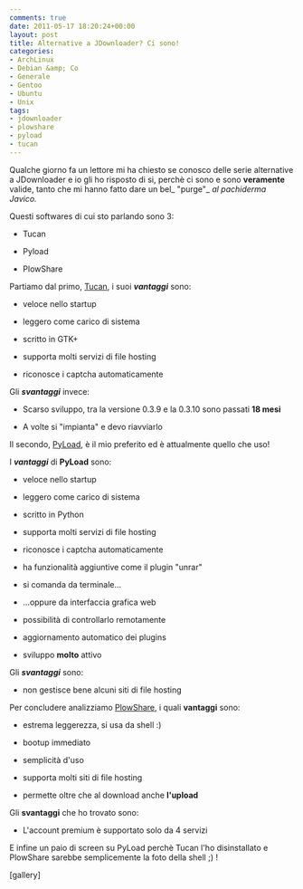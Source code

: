 ```yaml
---
comments: true
date: 2011-05-17 18:20:24+00:00
layout: post
title: Alternative a JDownloader? Ci sono!
categories:
- ArchLinux
- Debian &amp; Co
- Generale
- Gentoo
- Ubuntu
- Unix
tags:
- jdownloader
- plowshare
- pyload
- tucan
---
```


Qualche giorno fa un lettore mi ha chiesto se conosco delle serie alternative a JDownloader e io gli ho risposto di si, perchè ci sono e sono **veramente** valide, tanto che mi hanno fatto dare un bel_ "purge"_ _al pachiderma Javico._

Questi softwares di cui sto parlando sono 3:



	
  * Tucan

	
  * Pyload

	
  * PlowShare


<!-- more -->

Partiamo dal primo, [Tucan](http://www.tucaneando.com/), i suoi _**vantaggi**_ sono:



	
  * veloce nello startup

	
  * leggero come carico di sistema

	
  * scritto in GTK+

	
  * supporta molti servizi di file hosting

	
  * riconosce i captcha automaticamente


Gli _**svantaggi**_ invece:



	
  * Scarso sviluppo, tra la versione 0.3.9 e la 0.3.10 sono passati **18 mesi**

	
  * A volte si "impianta" e devo riavviarlo


Il secondo, [PyLoad](http://pyload.org/), è il mio preferito ed è attualmente quello che uso!

I **_vantaggi_** di **PyLoad** sono:



	
  * veloce nello startup

	
  * leggero come carico di sistema

	
  * scritto in Python

	
  * supporta molti servizi di file hosting

	
  * riconosce i captcha automaticamente

	
  * ha funzionalità aggiuntive come il plugin "unrar"

	
  * si comanda da terminale...

	
  * ...oppure da interfaccia grafica web

	
  * possibilità di controllarlo remotamente

	
  * aggiornamento automatico dei plugins

	
  * sviluppo **molto** attivo


Gli **_svantaggi_** sono:



	
  * non gestisce bene alcuni siti di file hosting


Per concludere analizziamo [PlowShare](http://code.google.com/p/plowshare), i quali **vantaggi** sono:



	
  * estrema leggerezza, si usa da shell :)

	
  * bootup immediato

	
  * semplicità d'uso

	
  * supporta molti siti di file hosting

	
  * permette oltre che al download anche **l'upload**


Gli **svantaggi** che ho trovato sono:



	
  * L'account premium è supportato solo da 4 servizi


E infine un paio di screen su PyLoad perchè Tucan l'ho disinstallato e PlowShare sarebbe semplicemente la foto della shell ;) !

[gallery]


